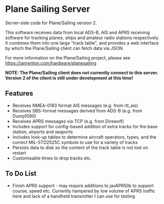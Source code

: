 # Plane Sailing Server

Server-side code for Plane/Sailing version 2.

This software receives data from local ADS-B, AIS and APRS receiving software for tracking planes, ships and amateur radio stations respectively. It combines them into one large "track table", and provides a web interface by which the Plane/Sailing client can fetch data via JSON.

For more information on the Plane/Sailing project, please see https://ianrenton.com/hardware/planesailing

**NOTE: The Plane/Sailing client does not currently connect to this server. Version 2 of the client is still under development at this time!**

## Features

* Receives NMEA-0183 format AIS messages (e.g. from rtl_ais)
* Receives SBS-format messages derived from ADS-B (e.g. from Dump1090)
* Receives APRS messages via TCP (e.g. from Direwolf)
* Includes support for config-based addition of extra tracks for the base station, airports and seaports
* Includes look-up tables to determine aircraft operators, types, and the correct MIL-STD2525C symbols to use for a variety of tracks
* Persists data to disk so the content of the track table is not lost on restart
* Customisable times to drop tracks etc.

## To Do List

* Finish APRS support - may require additions to javAPRSlib to support course, speed etc. Currently hampered by low volume of APRS traffic here and lack of a handheld transmitter I can use for testing